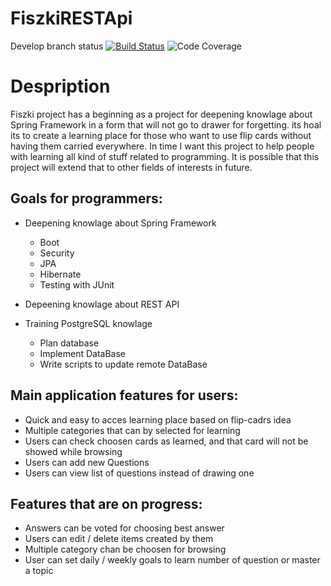 # FiszkiRESTApi

Develop branch status 
[![Build Status](https://travis-ci.org/Maretzky85/FiszkiRESTApi.svg?branch=develop)](https://travis-ci.org/Maretzky85/FiszkiRESTApi) ![Code Coverage](https://codecov.io/gh/Maretzky85/FiszkiRESTApi/branch/develop/graph/badge.svg)


# Despription
Fiszki project has a beginning as a project for deepening knowlage about Spring Framework in a form that will not go to drawer for forgetting. its hoal its to create a learning place for those who want to use flip cards without having them carried everywhere.
In time I want this project to help people with learning all kind of stuff related to programming. 
It is possible that this project will extend that to other fields of interests in future.

## Goals for programmers:
- Deepening knowlage about Spring Framework
  - Boot
  - Security
  - JPA
  - Hibernate
  - Testing with JUnit

- Depeening knowlage about REST API

- Training PostgreSQL knowlage
  - Plan database
  - Implement DataBase
  - Write scripts to update remote DataBase

## Main application features for users:
  - Quick and easy to acces learning place based on flip-cadrs idea
  - Multiple categories that can by selected for learning
  - Users can check choosen cards as learned, and that card will not be showed while browsing
  - Users can add new Questions
  - Users can view list of questions instead of drawing one
  
## Features that are on progress:
  - Answers can be voted for choosing best answer
  - Users can edit / delete items created by them
  - Multiple category chan be choosen for browsing
  - User can set daily / weekly goals to learn number of question or master a topic
